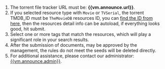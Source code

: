 1. The torrent file tracker URL must be: __{{vm.announce.url}}__.
1. If you selected resource type with `Movie` or `TVSerial`, the torrent TMDB_ID must be `TheMovieDB` resources ID, you can [find the ID
 from here]({{vm.tmdbConfig.tmdb_home}}), then the resources detail info can be autoload, if everything looks good, hit submit.
1. Select one or more tags that match the resources, which will play a significant role in your search results.
1. After the submission of documents, may be approved by the management, the rules do not meet the seeds will be deleted directly.
1. For additional assistance, please contact our administrator: [{{vm.announce.admin}}](mailto:{{vm.announce.admin}}).